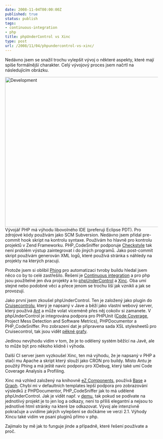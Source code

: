 ```yaml
---
date: 2008-11-04T00:00:00Z
published: true
status: publish
tags:
- continuous-integration
- php
title: phpUnderControl vs Xinc
type: post
url: /2008/11/04/phpundercontrol-vs-xinc/
---
```


<p>Nedávno jsem se snažil trochu vylepšit vývoj o některé aspekty, které mají spíše formálnější charakter. Celý vývojový proces jsem načrtl na následujícím obrázku.</p>  <p><a href="http://blog.prskavec.net/wp-content/uploads/2008/11/development.png"><font color="#ffffff"></font><img style="border-right: 0px;border-top: 0px;float: none;margin-left: auto;border-left: 0px;margin-right: auto;border-bottom: 0px" height="493" alt="Development" src="http://blog.prskavec.net/wp-content/uploads/2008/11/development-thumb.png" width="635" border="0" /></a> Vývojář PHP má výhodu libovolného IDE (preferuji Eclipse PDT). Pro zdrojové kódy používám jako SCM Subversion. Nedávno jsem přidal pre-commit hook skript na kontrolu syntaxe. Používám ho hlavně pro kontrolu projektů v Zend Frameworku. PHP_CodeSniffer podporuje <a href="http://checkstyle.sourceforge.net/">Checkstyle</a> tak není problém výstup zaintegrovat i do jiných programů. Jako post-commit skript používám generován XML logů, které používá stránka s náhledy na projekty na kterých pracuji.</p>  <p>Protože jsem si oblíbil <a href="http://blog.prskavec.net/?p=142">Phing</a> pro automatizaci tvroby buildu hledal jsem něco co by to celé zastřešilo. Řešení je <a href="http://en.wikipedia.org/wiki/Continuous_integration">Continuous integration</a> a pro php jsou použitelné jen dva projekty a to <a href="http://www.phpundercontrol.org">phpUnderControl</a> a <a href="http://code.google.com/p/xinc/">Xinc</a>. Oba umí stejné nebo podobné věci a přece jenom se trochu liší jak vznikli a jak se provozují.</p>  <p>Jako první jsem zkoušel phpUnderControl. Ten je založený jako plugin do <a href="http://cruisecontrol.sourceforge.net/">Cruisecontrolu</a>, který je napsaný v Jave a běží jako vlastní webový server, který používá <a href="http://ant.apache.org/">Ant</a> a může volat víceméně přes něj cokoliv si zamanete. V phpUnderControl je integrována podpora pro PHPUnit (<a href="http://www.phpunit.de/pocket_guide/3.2/en/code-coverage-analysis.html">Code Coverage</a>, Project Mess Detection and Software Metrics), PHPDocumentor a PHP_CodeSniffer. Pro zobrazení dat je připravena sada XSL stylesheetů pro Cruisecontrol, tak jsou vidět <a href="http://www.phpundercontrol.org/images/0.3.5-metrics.png">pěkné grafy</a>.</p>  <p>Jedinou nevýhodu vidím v tom, že je to odělený systém běžící na Javě, ale to může být pro někoho klidně i výhoda.</p>  <p>Další CI server jsem vyzkoušel Xinc, ten má výhodu, že je napsaný v PHP a stačí mu Apache a skript který slouží jako CRON pro buildy. Místo Antu je použitý Phing a má ještě navíc podporu pro XDebug, který také umí Code Coverage Analysis a Profiling.</p>  <p>Xinc má vzhled založený na knihovně <a href="http://ezcomponents.org/">eZ Components</a>, používá <a href="http://ezcomponents.org/docs/tutorials/Base">Base</a> a <a href="http://ezcomponents.org/docs/tutorials/Graph">Graph</a>. Chybí mi v defaultních templates lepší podpora pro zobrazování výsledků z PHPDocumentor, PHP_CodeSniffer jak to má udělené phpUnderControl. Jak je vidět např. v <a href="http://www.xinc.eu/#xinc">demu</a>, tak pokud se podívate na jednotlivý projekt je to jen log a odkazy, není to příliš elegantní a nejsou to jednotlivé html stránky na které lze odkazovat. Vývoj ale intenzivně pokračuje a uvidíme jakých vylepšení se dočkáme ve verzi 2.1. Výhody Xincu také vidím ve psaní pluginů přímo v php.</p>  <p>Zajímalo by mě jak to funguje jinde a případně, které řešení používate a proč.</p>
